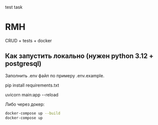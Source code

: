 
test task

# RMH

CRUD + tests + docker

## Как запустить локально (нужен python 3.12 + postgresql)


Заполнить .env файл по примеру .env.example.

pip install requirements.txt


uvicorn main:app --reload

Либо через докер:

```bash
docker-compose up --build
docker-compose up
```
